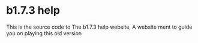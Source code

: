 # b1.7.3 help
This is the source code to The b1.7.3 help website, A website ment to guide you on playing this old version <br>
